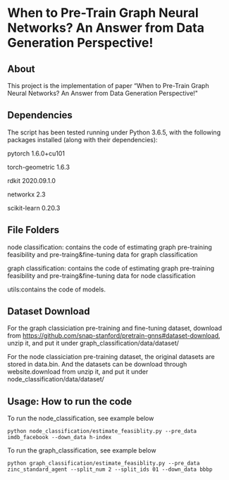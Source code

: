 # When to Pre-Train Graph Neural Networks? An Answer from Data Generation Perspective!
## About

This project is the implementation of paper “When to Pre-Train Graph Neural Networks? An Answer from Data Generation Perspective!"

## Dependencies
The script has been tested running under Python 3.6.5, with the following packages installed (along with their dependencies):

pytorch                   1.6.0+cu101 

torch-geometric           1.6.3        

rdkit                     2020.09.1.0 

networkx                  2.3

scikit-learn              0.20.3 

## File Folders
node classification: contains the code of estimating graph pre-training feasibility and pre-traing&fine-tuning data for graph classification  

graph classification: contains the code of estimating graph pre-training feasibility and pre-traing&fine-tuning data for node classification  

utils:contains the code of models.

## Dataset Download
For the graph classiciation pre-training and fine-tuning dataset, download from https://github.com/snap-stanford/pretrain-gnns#dataset-download, unzip it, and put it under graph_classification/data/dataset/

For the node classiciation pre-training dataset, the original datasets are stored in data.bin. And the datasets can be download through website.download from unzip it, and put it under node_classification/data/dataset/

## Usage: How to run the code
To run the node_classification, see example below

`python node_classification/estimate_feasiblity.py --pre_data imdb_facebook --down_data h-index`

To run the graph_classification, see example below

`python graph_classification/estimate_feasiblity.py --pre_data zinc_standard_agent --split_num 2 --split_ids 01 --down_data bbbp `

